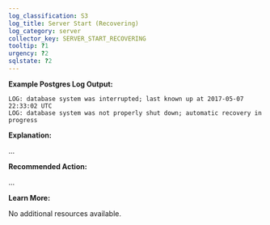 ```yaml
---
log_classification: S3
log_title: Server Start (Recovering)
log_category: server
collector_key: SERVER_START_RECOVERING
tooltip: ?1
urgency: ?2
sqlstate: ?2
---
```


**Example Postgres Log Output:**

```
LOG: database system was interrupted; last known up at 2017-05-07 22:33:02 UTC
LOG: database system was not properly shut down; automatic recovery in progress
```

**Explanation:**

...

**Recommended Action:**

...

**Learn More:**

No additional resources available.
